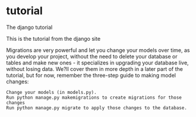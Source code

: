 # tutorial
The django tutorial

This is the tutorial from the django site


Migrations are very powerful and let you change your models over time, as you develop your project, without the need to delete your database or tables and make new ones - it specializes in upgrading your database live, without losing data. We?ll cover them in more depth in a later part of the tutorial, but for now, remember the three-step guide to making model changes:

    Change your models (in models.py).
    Run python manage.py makemigrations to create migrations for those changes
    Run python manage.py migrate to apply those changes to the database.

